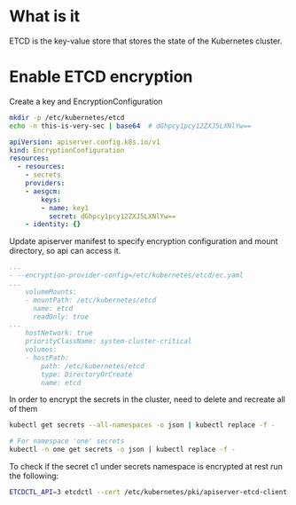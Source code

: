 # What is it
ETCD is the key-value store that stores the state of the Kubernetes cluster.

# Enable ETCD encryption

Create a key and EncryptionConfiguration
```bash
mkdir -p /etc/kubernetes/etcd
echo -n this-is-very-sec | base64  # dGhpcy1pcy12ZXJ5LXNlYw==
```

```yaml
apiVersion: apiserver.config.k8s.io/v1
kind: EncryptionConfiguration
resources:
  - resources:
    - secrets
    providers:
    - aesgcm:
        keys:
        - name: key1
          secret: dGhpcy1pcy12ZXJ5LXNlYw==
    - identity: {}
```

Update apiserver manifest to specify encryption configuration and mount directory, so api can access it.
```yaml
...
- --encryption-provider-config=/etc/kubernetes/etcd/ec.yaml
...
    volumeMounts:
    - mountPath: /etc/kubernetes/etcd
      name: etcd
      readOnly: true
...
    hostNetwork: true
    priorityClassName: system-cluster-critical
    volumes:
    - hostPath:
        path: /etc/kubernetes/etcd
        type: DirectoryOrCreate
        name: etcd
```

In order to encrypt the secrets in the cluster, need to delete and recreate all of them
```bash
kubectl get secrets --all-namespaces -o json | kubectl replace -f -

# For namespace 'one' secrets
kubectl -n one get secrets -o json | kubectl replace -f -
```

To check if the secret c1 under secrets namespace is encrypted at rest run the following:
```bash
ETCDCTL_API=3 etcdctl --cert /etc/kubernetes/pki/apiserver-etcd-client.crt --key /etc/kubernetes/pki/apiserver-etcd-client.key --cacert /etc/kubernetes/pki/etcd/ca.crt get /registry/secrets/one/s1
```